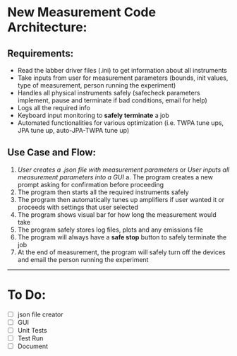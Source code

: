 # New Measurement Code Architecture:

## Requirements:

- Read the labber driver files (.ini) to get information about all instruments
- Take inputs from user for measurement parameters (bounds, init values, type of measurement, person running the experiment)
- Handles all physical instruments safely (safecheck parameters implement, pause and terminate if bad conditions, email for help)
- Logs all the required info
- Keyboard input monitoring to **safely terminate** a job
- Automated functionalities for various optimization (i.e. TWPA tune ups, JPA tune up, auto-JPA-TWPA tune up)

## Use Case and Flow:

1. *User creates a .json file with measurement parameters* or *User inputs all measurement parameters into a GUI* 
  a. The program creates a new prompt asking for confirmation before proceeding
2. The program then starts all the required instruments safely
3. The program then automatically tunes up amplifiers if user wanted it or proceeds with settings that user selected
4. The program shows visual bar for how long the measurement would take
5. The program safely stores log files, plots and any emissions file
6. The program will always have a **safe stop** button to safely terminate the job
7. At the end of measurement, the program will safely turn off the devices and email the person running the experiment

---

# To Do:

- [ ] json file creator
- [ ] GUI
- [ ] Unit Tests
- [ ] Test Run
- [ ] Document
